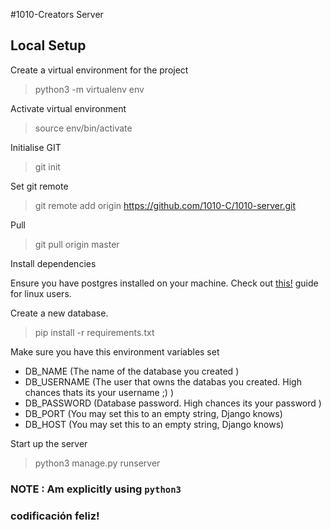 #1010-Creators Server

## Local Setup

Create a virtual environment for the project

> python3 -m virtualenv env

Activate virtual environment

> source env/bin/activate

Initialise GIT

> git init

Set git remote

> git remote add origin https://github.com/1010-C/1010-server.git

Pull

> git pull origin master

Install dependencies

Ensure you have postgres installed on your machine.
Check out [this!](https://www.digitalocean.com/community/tutorials/how-to-install-and-use-postgresql-on-ubuntu-18-04) guide for linux users.

Create a new database.

> pip install -r requirements.txt

Make sure you have this environment variables set
* DB_NAME (The name of the database you created )
* DB_USERNAME (The user that owns the databas you created. High chances thats its your username ;) )
* DB_PASSWORD (Database password. High chances its your password )
* DB_PORT (You may set this to an empty string, Django knows)
* DB_HOST (You may set this to an empty string, Django knows)

Start up the server

> python3 manage.py runserver

### NOTE : Am explicitly using `python3`

### codificación feliz!
